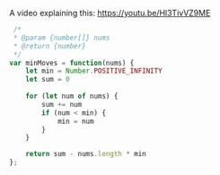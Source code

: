 A video explaining this: https://youtu.be/Hl3TivVZ9ME

```js
 /*
 * @param {number[]} nums
 * @return {number}
 */
var minMoves = function(nums) {
    let min = Number.POSITIVE_INFINITY
    let sum = 0
    
    for (let num of nums) {
        sum += num
        if (num < min) {
            min = num
        }
    }

    return sum - nums.length * min
};
```
